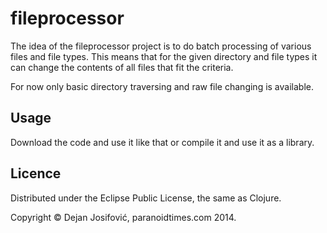 # fileprocessor

The idea of the fileprocessor project is to do batch processing of various files and file types.
This means that for the given directory and file types it can change the contents of all files
that fit the criteria.

For now only basic directory traversing and raw file changing is available.

## Usage

Download the code and use it like that or compile it and use it as a library.

## Licence

Distributed under the Eclipse Public License, the same as Clojure.

Copyright &copy; Dejan Josifović, paranoidtimes.com 2014.
